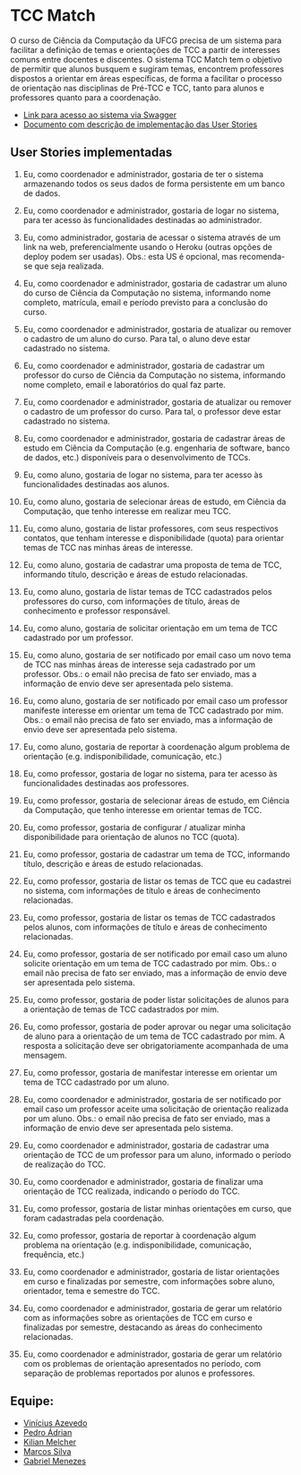 # TCC Match

O curso de Ciência da Computação da UFCG precisa de um sistema para facilitar a definição de temas e orientações de TCC a partir de interesses comuns entre docentes e discentes. O sistema TCC Match tem o objetivo de permitir que alunos busquem e sugiram temas, encontrem professores dispostos a orientar em áreas específicas, de forma a facilitar o processo de orientação nas disciplinas de Pré-TCC e TCC, tanto para alunos e professores quanto para a coordenação.

- [Link para acesso ao sistema via Swagger](https://tcc-match-api.herokuapp.com/swagger-ui.html) 
- [Documento com descrição de implementação das User Stories](https://docs.google.com/document/d/1qE7OkDa5Mkf1eOQOJDzVNbOP-8e0j5S1nqTq8Tq65Wg/edit)

## User Stories implementadas


1. Eu, como coordenador e administrador, gostaria de ter o sistema armazenando todos os seus dados de forma persistente em um banco de dados. 

2. Eu, como coordenador e administrador, gostaria de logar no sistema, para ter acesso às funcionalidades destinadas ao administrador. 

3. Eu, como administrador, gostaria de acessar o sistema através de um link na web, preferencialmente usando o Heroku (outras opções de deploy podem ser usadas). Obs.: esta US é opcional, mas recomenda-se que seja realizada. 

4. Eu, como coordenador e administrador, gostaria de cadastrar um aluno do curso de Ciência da Computação no sistema, informando nome completo, matrícula, email e período previsto para a conclusão do curso. 

5. Eu, como coordenador e administrador, gostaria de atualizar ou remover o cadastro de um aluno do curso. Para tal, o aluno deve estar cadastrado no sistema. 

6. Eu, como coordenador e administrador, gostaria de cadastrar um professor do curso de Ciência da Computação no sistema, informando nome completo, email e laboratórios do qual faz parte.

7. Eu, como coordenador e administrador, gostaria de atualizar ou remover o cadastro de um professor do curso. Para tal, o professor deve estar cadastrado no sistema. 

8. Eu, como coordenador e administrador, gostaria de cadastrar áreas de estudo em Ciência da Computação (e.g. engenharia de software, banco de dados, etc.) disponíveis para o desenvolvimento de TCCs. 

9. Eu, como aluno, gostaria de logar no sistema, para ter acesso às funcionalidades destinadas aos alunos. 

10. Eu, como aluno, gostaria de selecionar áreas de estudo, em Ciência da Computação, que tenho interesse em realizar meu TCC.

11. Eu, como aluno, gostaria de listar professores, com seus respectivos contatos, que tenham interesse e disponibilidade (quota) para orientar temas de TCC nas minhas áreas de interesse. 

12. Eu, como aluno, gostaria de cadastrar uma proposta de tema de TCC, informando título, descrição e áreas de estudo relacionadas.

13. Eu, como aluno, gostaria de listar temas de TCC cadastrados pelos professores do curso, com informações de título, áreas de conhecimento e professor responsável.

14. Eu, como aluno, gostaria de solicitar orientação em um tema de TCC cadastrado por um professor. 

15. Eu, como aluno, gostaria de ser notificado por email caso um novo tema de TCC nas minhas áreas de interesse seja cadastrado por um professor. Obs.: o email não precisa de fato ser enviado, mas a informação de envio deve ser apresentada pelo sistema. 

16. Eu, como aluno, gostaria de ser notificado por email caso um professor manifeste interesse em orientar um tema de TCC cadastrado por mim. Obs.: o email não precisa de fato ser enviado, mas a informação de envio deve ser apresentada pelo sistema. 

17. Eu, como aluno, gostaria de reportar à coordenação algum problema de orientação (e.g. indisponibilidade, comunicação, etc.)

18. Eu, como professor, gostaria de logar no sistema, para ter acesso às funcionalidades destinadas aos professores. 

19. Eu, como professor, gostaria de selecionar áreas de estudo, em Ciência da Computação, que tenho interesse em orientar temas de TCC.

20. Eu, como professor, gostaria de configurar / atualizar minha disponibilidade para orientação de alunos no TCC (quota).

21. Eu, como professor, gostaria de cadastrar um tema de TCC, informando título, descrição e áreas de estudo relacionadas.

22. Eu, como professor, gostaria de listar os temas de TCC que eu cadastrei no sistema, com informações de título e áreas de conhecimento relacionadas. 

23. Eu, como professor, gostaria de listar os temas de TCC cadastrados pelos alunos, com informações de título e áreas de conhecimento relacionadas. 

24. Eu, como professor, gostaria de ser notificado por email caso um aluno solicite orientação em um tema de TCC cadastrado por mim. Obs.: o email não precisa de fato ser enviado, mas a informação de envio deve ser apresentada pelo sistema. 

25. Eu, como professor, gostaria de poder listar solicitações de alunos para a orientação de temas de TCC cadastrados por mim.

26. Eu, como professor, gostaria de poder aprovar ou negar uma solicitação de aluno para a orientação de um tema de TCC cadastrado por mim. A resposta a solicitação deve ser obrigatoriamente acompanhada de uma mensagem.

27. Eu, como professor, gostaria de manifestar interesse em orientar um tema de TCC cadastrado por um aluno.

28. Eu, como coordenador e administrador, gostaria de ser notificado por email caso um professor aceite uma solicitação de orientação realizada por um aluno. Obs.: o email não precisa de fato ser enviado, mas a informação de envio deve ser apresentada pelo sistema.  

29. Eu, como coordenador e administrador, gostaria de cadastrar uma orientação de TCC de um professor para um aluno, informado o período de realização do TCC. 

30. Eu, como coordenador e administrador, gostaria de finalizar uma orientação de TCC realizada, indicando o período do TCC. 

31. Eu, como professor, gostaria de listar minhas orientações em curso, que foram cadastradas pela coordenação. 

32. Eu, como professor, gostaria de reportar à coordenação algum problema na orientação (e.g. indisponibilidade, comunicação, frequência, etc.)

33. Eu, como coordenador e administrador, gostaria de listar orientações em curso e finalizadas por semestre, com informações sobre aluno, orientador, tema e semestre do TCC.

34. Eu, como coordenador e administrador, gostaria de gerar um relatório com as informações sobre as orientações de TCC em curso e finalizadas por semestre, destacando as áreas do conhecimento relacionadas. 

35. Eu, como coordenador e administrador, gostaria de gerar um relatório com os problemas de orientação apresentados no período, com separação de problemas reportados por alunos e professores.


## Equipe:
- [Vinícius Azevedo](https://github.com/viniciussousaazevedo)
- [Pedro Ádrian](https://github.com/adrianmartinez-cg)
- [Kilian Melcher](https://github.com/kmmelcher)
- [Marcos Silva](https://github.com/marcossilvaxx)
- [Gabriel Menezes](https://github.com/bielmenezesc)
